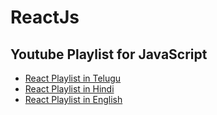 # ReactJs 

## Youtube Playlist for JavaScript 

- [React Playlist in Telugu]()
- [React Playlist in Hindi]()
- [React Playlist in English]()

